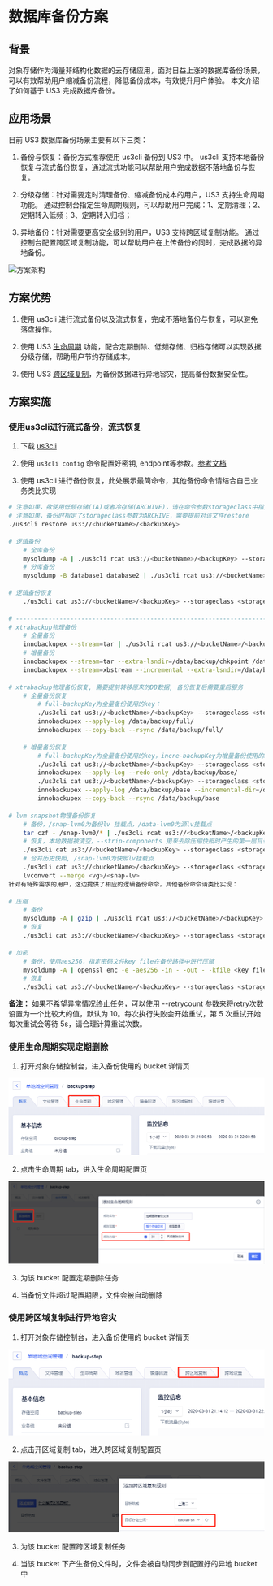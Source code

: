 # 数据库备份方案

## 背景

对象存储作为海量非结构化数据的云存储应用，面对日益上涨的数据库备份场景，可以有效帮助用户缩减备份流程，降低备份成本，有效提升用户体验。
本文介绍了如何基于 US3 完成数据库备份。

## 应用场景

目前 US3 数据库备份场景主要有以下三类：

1. 备份与恢复：备份方式推荐使用 us3cli 备份到 US3 中。
us3cli 支持本地备份恢复与流式备份恢复，通过流式功能可以帮助用户完成数据不落地备份与恢复。

2. 分级存储：针对需要定时清理备份、缩减备份成本的用户，US3 支持生命周期功能。
通过控制台指定生命周期规则，可以帮助用户完成：1、定期清理；2、定期转入低频；3、定期转入归档；

3. 异地备份：针对需要更高安全级别的用户，US3 支持跨区域复制功能。
通过控制台配置跨区域复制功能，可以帮助用户在上传备份的同时，完成数据的异地备份。

![方案架构](http://ufile-release.cn-bj.ufileos.com/db_backup.jpg)

## 方案优势

1. 使用 us3cli 进行流式备份以及流式恢复，完成不落地备份与恢复，可以避免落盘操作。

2. 使用 US3 [生命周期](/ufile/guide/lifecycle) 功能，配合定期删除、低频存储、归档存储可以实现数据分级存储，帮助用户节约存储成本。

3. 使用 US3 [跨区域复制](/ufile/guide/multisite)，为备份数据进行异地容灾，提高备份数据安全性。

## 方案实施

### 使用us3cli进行流式备份，流式恢复

1. 下载 [us3cli](https://docs.ucloud.cn/ufile/tools/us3cli/prepare)

2. 使用 `us3cli config` 命令配置好密钥, endpoint等参数。[参考文档](https://docs.ucloud.cn/ufile/tools/us3cli/command?id=config)
   
3. 使用 us3cli 进行备份恢复，此处展示最简命令，其他备份命令请结合自己业务类比实现

``` bash
# 注意如果，欲使用低频存储(IA)或者冷存储(ARCHIVE)，请在命令参数storageclass中指定，支持三种值：STANDARD, IA, ARCHIVE
# 注意如果，备份时指定了storageclass参数为ARCHIVE，需要提前对该文件restore
./us3cli restore us3://<bucketName>/<backupKey>
 
# 逻辑备份
    # 全库备份
    mysqldump -A | ./us3cli rcat us3://<bucketName>/<backupKey> --storageclass <storage-class>
    # 分库备份
    mysqldump -B database1 database2 | ./us3cli rcat us3://<bucketName>/<backupKey> --storageclass <storage-class>
 
# 逻辑备份恢复
    ./us3cli cat us3://<bucketName>/<backupKey> --storageclass <storage-class> | mysql
 
# ---------------------------------------------------------------------------------------------------------------------------------------------------------------------------------------
# xtrabackup物理备份
    # 全量备份
    innobackupex --stream=tar | ./us3cli rcat us3://<bucketName>/<backupKey> --storageclass <storage-class>
    # 增量备份
    innobackupex --stream=tar --extra-lsndir=/data/backup/chkpoint /data/backup/tmp/ | ./us3cli rcat us3://<bucketName>/<backupKey> --storageclass <storage-class># 全备
    innobackupex --stream=xbstream --incremental --extra-lsndir=/data/backup/chkpoint --incremental-basedir=/data/backup/chkpoint /data/backup/tmp/ | ./us3cli rcat us3://<bucketName>/<backupKey> --storageclass <storage-class> # 增备
 
# xtrabackup物理备份恢复, 需要提前转移原来的DB数据, 备份恢复后需要重启服务
    # 全量备份恢复
        # full-backupKey为全量备份使用的key：
        ./us3cli cat us3://<bucketName>/<backupKey> --storageclass <storage-class> | tar xf - -C /data/backup/full/
        innobackupex --apply-log /data/backup/full/
        innobackupex --copy-back --rsync /data/backup/full/
 
    # 增量备份恢复
        # full-backupKey为全量备份使用的key，incre-backupKey为增量备份使用的key：
        ./us3cli cat us3://<bucketName>/<backupKey> --storageclass <storage-class> | tar xf - -C /data/backup/base/
        innobackupex --apply-log --redo-only /data/backup/base/
        ./us3cli cat us3://<bucketName>/<backupKey> --storageclass <storage-class> | xbstream -x -C /data/backup/incre
        innobackupex --apply-log /data/backup/base --incremental-dir=/data/backup/incre
        innobackupex --copy-back --rsync /data/backup/base
 
# lvm snapshot物理备份恢复
    # 备份，/snap-lvm0为备份lv 挂载点，/data-lvm0为源lv挂载点
    tar czf - /snap-lvm0/* | ./us3cli rcat us3://<bucketName>/<backupKey> --storageclass <storage-class>
    # 恢复，本地数据被清空，--strip-components 用来去除压缩快照时产生的第一层目录
    ./us3cli cat us3://<bucketName>/<backupKey> --storageclass <storage-class> | tar xzf - -C /data-lvm0/ --strip-components 1
    # 合并历史快照, /snap-lvm0为快照lv挂载点
    ./us3cli cat us3://<bucketName>/<backupKey> --storageclass <storage-class> | tar xzf - -C /snap-lvm0/ --strip-components 1
    lvconvert --merge <vg>/<snap-lv>
针对有特殊需求的用户，这边提供了相应的逻辑备份命令，其他备份命令请类比实现：

# 压缩
    # 备份
    mysqldump -A | gzip | ./us3cli rcat us3://<bucketName>/<backupKey> --storageclass <storage-class>
    # 恢复
    ./us3cli cat us3://<bucketName>/<backupKey> --storageclass <storage-class> | gzip -d | mysql
 
# 加密
    # 备份，使用aes256，指定密码文件key file在备份路径中进行压缩
    mysqldump -A | openssl enc -e -aes256 -in - -out - -kfile <key file> | ./us3cli rcat us3://<bucketName>/<backupKey> --storageclass <storage-class>
    # 恢复
    ./us3cli cat us3://<bucketName>/<backupKey> --storageclass <storage-class> | openssl enc -d -aes256 -in - -out - -kfile <key file> | mysql
```

**备注：**
如果不希望异常情况终止任务，可以使用 --retrycount 参数来将retry次数设置为一个比较大的值，默认为 10。每次执行失败会开始重试，第 5 次重试开始每次重试会等待 5s，请合理计算重试次数。

### 使用生命周期实现定期删除
1. 打开对象存储控制台，进入备份使用的 bucket 详情页

![image](/images/backup2.png)

2. 点击生命周期 tab，进入生命周期配置页

![image](/images/backup3.png)

3. 为该 bucket 配置定期删除任务

4. 当备份文件超过配置期限，文件会被自动删除

### 使用跨区域复制进行异地容灾
1. 打开对象存储控制台，进入备份使用的 bucket 详情页

![image](/images/backup4.png)

2. 点击开区域复制 tab，进入跨区域复制配置页

![image](/images/backup5.png)

3. 为该 bucket 配置跨区域复制任务

4. 当该 bucket 下产生备份文件时，文件会被自动同步到配置好的异地 bucket 中
